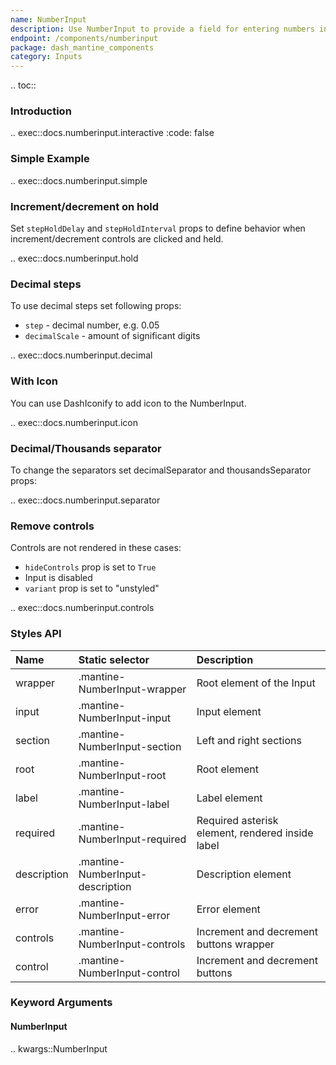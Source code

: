 ```yaml
---
name: NumberInput
description: Use NumberInput to provide a field for entering numbers in your app with ability to set min, max and step.
endpoint: /components/numberinput
package: dash_mantine_components
category: Inputs
---
```


.. toc::

### Introduction

.. exec::docs.numberinput.interactive
    :code: false

### Simple Example

.. exec::docs.numberinput.simple

### Increment/decrement on hold

Set `stepHoldDelay` and `stepHoldInterval` props to define behavior when increment/decrement controls are clicked and 
held.

.. exec::docs.numberinput.hold

### Decimal steps

To use decimal steps set following props:
* `step` - decimal number, e.g. 0.05
* `decimalScale` - amount of significant digits

.. exec::docs.numberinput.decimal

### With Icon

You can use DashIconify to add icon to the NumberInput.

.. exec::docs.numberinput.icon

### Decimal/Thousands separator

To change the separators set decimalSeparator and thousandsSeparator props:

.. exec::docs.numberinput.separator

### Remove controls

Controls are not rendered in these cases:

- `hideControls` prop is set to `True`
- Input is disabled
- `variant` prop is set to "unstyled"

.. exec::docs.numberinput.controls

### Styles API

| Name        | Static selector                  | Description                                      |
|:------------|:---------------------------------|:-------------------------------------------------|
| wrapper     | .mantine-NumberInput-wrapper     | Root element of the Input                        |
| input       | .mantine-NumberInput-input       | Input element                                    |
| section     | .mantine-NumberInput-section     | Left and right sections                          |
| root        | .mantine-NumberInput-root        | Root element                                     |
| label       | .mantine-NumberInput-label       | Label element                                    |
| required    | .mantine-NumberInput-required    | Required asterisk element, rendered inside label |
| description | .mantine-NumberInput-description | Description element                              |
| error       | .mantine-NumberInput-error       | Error element                                    |
| controls    | .mantine-NumberInput-controls    | Increment and decrement buttons wrapper          |
| control     | .mantine-NumberInput-control     | Increment and decrement buttons                  |

### Keyword Arguments

#### NumberInput

.. kwargs::NumberInput
